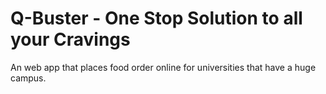 # Q-Buster - One Stop Solution to all your Cravings
An web app that places food order online for universities that have a huge campus.
